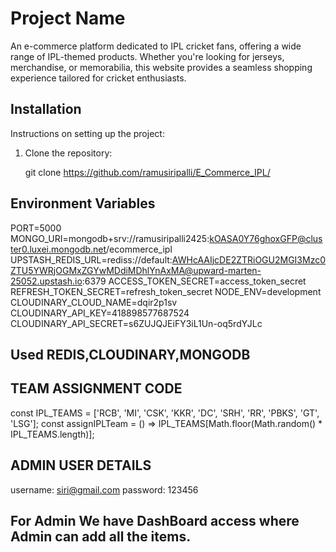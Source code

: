 # Project Name
An e-commerce platform dedicated to IPL cricket fans, offering a wide range of IPL-themed products. Whether you're looking for jerseys, merchandise, or memorabilia, this website provides a seamless shopping experience tailored for cricket enthusiasts.

## Installation

Instructions on setting up the project:
1. Clone the repository:
   
   git clone https://github.com/ramusiripalli/E_Commerce_IPL/

## Environment Variables

PORT=5000
MONGO_URI=mongodb+srv://ramusiripalli2425:kOASA0Y76ghoxGFP@cluster0.luxei.mongodb.net/ecommerce_ipl
UPSTASH_REDIS_URL=rediss://default:AWHcAAIjcDE2ZTRiOGU2MGI3Mzc0ZTU5YWRjOGMxZGYwMDdiMDhlYnAxMA@upward-marten-25052.upstash.io:6379
ACCESS_TOKEN_SECRET=access_token_secret
REFRESH_TOKEN_SECRET=refresh_token_secret
NODE_ENV=development
CLOUDINARY_CLOUD_NAME=dqir2p1sv
CLOUDINARY_API_KEY=418898577687524
CLOUDINARY_API_SECRET=s6ZUJQJEiFY3iL1Un-oq5rdYJLc

## Used REDIS,CLOUDINARY,MONGODB

## TEAM ASSIGNMENT CODE
const IPL_TEAMS = ['RCB', 'MI', 'CSK', 'KKR', 'DC', 'SRH', 'RR', 'PBKS', 'GT', 'LSG'];
const assignIPLTeam = () => IPL_TEAMS[Math.floor(Math.random() * IPL_TEAMS.length)];

## ADMIN USER DETAILS
username: siri@gmail.com
password: 123456

## For Admin We have DashBoard access where Admin can add all the items.